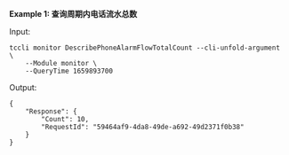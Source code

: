 **Example 1: 查询周期内电话流水总数**



Input: 

```
tccli monitor DescribePhoneAlarmFlowTotalCount --cli-unfold-argument  \
    --Module monitor \
    --QueryTime 1659893700
```

Output: 
```
{
    "Response": {
        "Count": 10,
        "RequestId": "59464af9-4da8-49de-a692-49d2371f0b38"
    }
}
```

